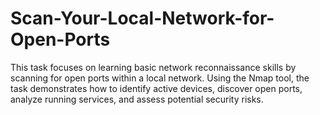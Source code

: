 # Scan-Your-Local-Network-for-Open-Ports
This task focuses on learning basic network reconnaissance skills by scanning for open ports within a local network. Using the Nmap tool, the task demonstrates how to identify active devices, discover open ports, analyze running services, and assess potential security risks.
